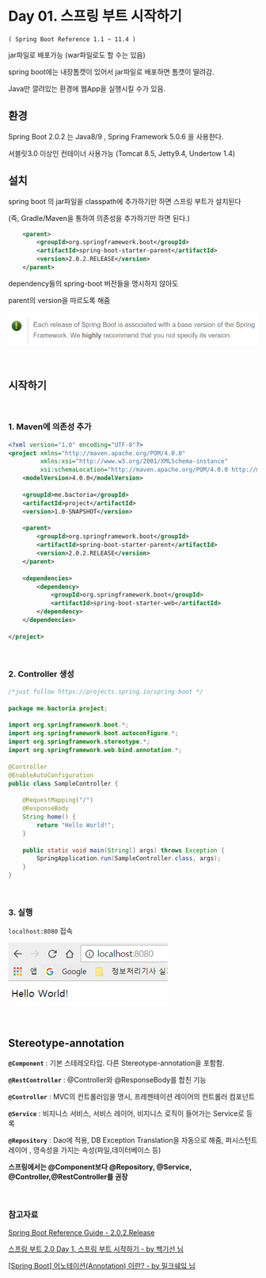# Day 01. 스프링 부트 시작하기

`( Spring Boot Reference 1.1 ~ 11.4 )`

jar파일로 배포가능 (war파일로도 할 수는 있음)

spring boot에는 내장톰캣이 있어서 jar파일로 배포하면 톰캣이 딸려감.

Java만 깔려있는 환경에 웹App을 실행시킬 수가 있음.

## 환경

Spring Boot 2.0.2 는 Java8/9 , Spring Framework 5.0.6 을 사용한다.

서블릿3.0 이상인 컨테이너 사용가능
(Tomcat 8.5, Jetty9.4, Undertow 1.4)

## 설치

spring boot 의 jar파일을 classpath에 추가하기만 하면 스프링 부트가 설치된다

(즉, Gradle/Maven을 통하여 의존성을 추가하기만 하면 된다.)


  ```xml
      <parent>
          <groupId>org.springframework.boot</groupId>
          <artifactId>spring-boot-starter-parent</artifactId>
          <version>2.0.2.RELEASE</version>
      </parent>
  ```

  dependency들의 spring-boot 버전들을 명시하지 않아도

  parent의 version을 따르도록 해줌


![](assets/markdown-img-paste-20180528215953144.png)

&nbsp;
&nbsp;

## 시작하기

&nbsp;

### 1. Maven에 의존성 추가

```xml
<?xml version="1.0" encoding="UTF-8"?>
<project xmlns="http://maven.apache.org/POM/4.0.0"
         xmlns:xsi="http://www.w3.org/2001/XMLSchema-instance"
         xsi:schemaLocation="http://maven.apache.org/POM/4.0.0 http://maven.apache.org/xsd/maven-4.0.0.xsd">
    <modelVersion>4.0.0</modelVersion>

    <groupId>me.bactoria</groupId>
    <artifactId>project</artifactId>
    <version>1.0-SNAPSHOT</version>

    <parent>
        <groupId>org.springframework.boot</groupId>
        <artifactId>spring-boot-starter-parent</artifactId>
        <version>2.0.2.RELEASE</version>
    </parent>

    <dependencies>
        <dependency>
            <groupId>org.springframework.boot</groupId>
            <artifactId>spring-boot-starter-web</artifactId>
        </dependency>
    </dependencies>

</project>
```

&nbsp;

### 2. Controller 생성

```java
/*just follow https://projects.spring.io/spring-boot */

package me.bactoria.project;

import org.springframework.boot.*;
import org.springframework.boot.autoconfigure.*;
import org.springframework.stereotype.*;
import org.springframework.web.bind.annotation.*;

@Controller
@EnableAutoConfiguration
public class SampleController {

    @RequestMapping("/")
    @ResponseBody
    String home() {
        return "Hello World!";
    }

    public static void main(String[] args) throws Exception {
        SpringApplication.run(SampleController.class, args);
    }
}
```

&nbsp;

### 3. 실행
`localhost:8080` 접속

![](assets/markdown-img-paste-20180529033535269.png)

&nbsp;
&nbsp;
&nbsp;

## Stereotype-annotation

**`@Component`** : 기본 스테레오타입. 다른 Stereotype-annotation을 포함함.

**`@RestController`** : @Controller와 @ResponseBody를 합친 기능

**`@Controller`** : MVC의 컨트롤러임을 명시, 프레젠테이션 레이어의 컨트롤러 컴포넌트

**`@Service`** : 비지니스 서비스, 서비스 레이어, 비지니스 로직이 들어가는 Service로 등록

**`@Repository`** : Dao에 적용, DB Exception Translation을 자동으로 해줌, 퍼시스턴트 레이어 , 영속성을 가지는 속성(파일,데이터베이스 등)

**스프링에서는 @Component보다 @Repository, @Service, @Controller,@RestController를 권장**

&nbsp;
&nbsp;
&nbsp;

### 참고자료

[Spring Boot Reference Guide - 2.0.2.Release](https://docs.spring.io/spring-boot/docs/2.0.2.RELEASE/reference/htmlsingle/#using-boot-maven)

[스프링 부트 2.0 Day 1. 스프링 부트 시작하기 - by 백기선 님](https://www.youtube.com/watch?v=CnmTCMRTbxo&index=1&list=PLfI752FpVCS8tDT1QEYwcXmkKDz-_6nm3)

[[Spring Boot] 어노테이션(Annotation) 이란? - by 밀크쉐잌 님](http://milkshake91.tistory.com/5)
